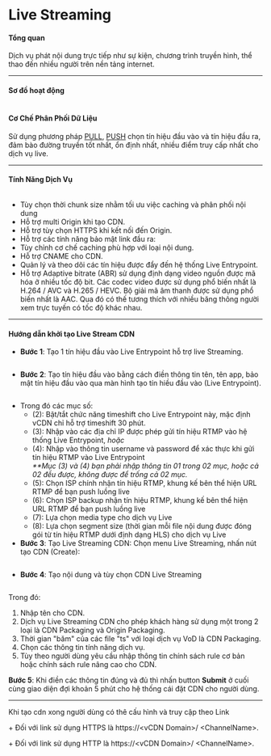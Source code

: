 # Live Streaming

#### **Tổng quan** <a href="#livestreaming-tongquan" id="livestreaming-tongquan"></a>

Dịch vụ phát nội dung trực tiếp như sự kiện, chương trình truyền hình, thể thao đến nhiều người trên nền tảng internet.

***

#### Sơ đồ hoạt động

<figure><img src="../../.gitbook/assets/image (207).png" alt=""><figcaption></figcaption></figure>

#### **Cơ Chế Phân Phối Dữ Liệu** <a href="#livestreaming-cochephanphoidulieu" id="livestreaming-cochephanphoidulieu"></a>

Sử dụng phương pháp [PU](../tong-quan/co-che-phan-phoi-du-lieu/phuong-phap-pull.md)[LL](https://docs.vngcloud.vn/display/ONVINA/Live+Streaming#\_Ph%C6%B0%C6%A1ng\_ph%C3%A1p\_PULL), [PUS](../tong-quan/co-che-phan-phoi-du-lieu/phuong-phap-push.md)[H](https://docs.vngcloud.vn/pages/viewpage.action?pageId=36045441) chọn tín hiệu đầu vào và tín hiệu đầu ra, đảm bào đường truyền tốt nhất, ổn định nhất, nhiều điểm truy cấp nhất cho dịch vụ live.

***

#### **Tính Năng Dịch Vụ** <a href="#livestreaming-tinhnangdichvu" id="livestreaming-tinhnangdichvu"></a>

<figure><img src="../../.gitbook/assets/image (208).png" alt=""><figcaption></figcaption></figure>

* Tùy chọn thời chunk size nhằm tối ưu việc caching và phân phối nội dung
* Hỗ trợ multi Origin khi tạo CDN.
* Hỗ trợ tùy chọn HTTPS khi kết nối đến Origin.
* Hỗ trợ các tính năng bảo mật link đầu ra:
* Tùy chỉnh cơ chế caching phù hợp với loại nội dung.
* Hỗ trợ CNAME cho CDN.
* Quản lý và theo dõi các tín hiệu được đẩy đến hệ thống Live Entrypoint.
* Hỗ trợ Adaptive bitrate (ABR) sử dụng định dạng video nguồn được mã hóa ở nhiều tốc độ bit. Các codec video được sử dụng phổ biến nhất là H.264 / AVC và H.265 / HEVC. Bộ giải mã âm thanh được sử dụng phổ biến nhất là AAC. Qua đó có thế tương thích với nhiều băng thông người xem trực tuyến có tốc độ khác nhau.

***

#### Hướng dẫn khởi tạo Live Stream CDN <a href="#livestreaming-huongdankhoitaolivestreamcdn" id="livestreaming-huongdankhoitaolivestreamcdn"></a>

* **Bước 1**: Tạo 1 tín hiệu đầu vào Live Entrypoint hỗ trợ live Streaming.

<figure><img src="../../.gitbook/assets/image (209).png" alt=""><figcaption></figcaption></figure>

* **Bước 2**: Tạo tín hiệu đầu vào bằng cách điền thông tin tên, tên app, bảo mật tín hiệu đầu vào qua màn hình tạo tín hiều đầu vào (Live Entrypoint).

<figure><img src="../../.gitbook/assets/image (210).png" alt=""><figcaption></figcaption></figure>

* Trong đó các mục số:
  * (2): Bật/tắt chức năng timeshift cho Live Entrypoint này, mặc định vCDN chỉ hỗ trợ timeshift 30 phút.
  * (3): Nhập vào các địa chỉ IP được phép gửi tín hiệu RTMP vào hệ thống Live Entrypoint, _hoặc_
  * (4): Nhập vào thông tin username và password để xác thực khi gửi tín hiệu RTMP vào Live Entrypoint\
    _\*\*Mục (3) và (4) bạn phải nhập thông tin 01 trong 02 mục, hoặc cả 02 đều được, không được để trống cả 02 mục._
  * (5): Chọn ISP chính nhận tín hiệu RTMP, khung kế bên thể hiện URL RTMP để bạn push luồng live
  * (6): Chọn ISP backup nhận tín hiệu RTMP, khung kế bên thể hiện URL RTMP để bạn push luồng live
  * (7): Lựa chọn media type cho dịch vụ Live
  * (8): Lựa chọn segment size (thời gian mỗi file nội dung được đóng gói từ tín hiệu RTMP dưới định dạng HLS) cho dịch vụ Live
* **Bước 3**: Tạo Live Streaming CDN: Chọn menu Live Streaming, nhấn nút tạo CDN (Create):

<figure><img src="../../.gitbook/assets/image (211).png" alt=""><figcaption></figcaption></figure>

* **Bước 4**: Tạo nội dung và tùy chọn CDN Live Streaming

<figure><img src="../../.gitbook/assets/image (212).png" alt=""><figcaption></figcaption></figure>

Trong đó:

1. Nhập tên cho CDN.
2. Dịch vụ Live Streaming CDN cho phép khách hàng sử dụng một trong 2 loại là CDN Packaging và Origin Packaging.
3. Thời gian "băm" của các file "ts" với loại dịch vụ VoD là CDN Packaging.
4. Chọn các thông tin tính năng dịch vụ.
5. Tùy theo người dùng yêu cầu nhập thông tin chính sách rule cơ bản hoặc chính sách rule nâng cao cho CDN.

**Bước 5**: Khi điền các thông tin đúng và đủ thì nhấn button **Submit** ở cuối cùng giao diện đợi khoản 5 phút cho hệ thống cái đặt CDN cho người dùng.

***

Khi tạo cdn xong người dùng có thê cấu hình và truy cập theo Link

&#x20;      \+ Đối với link sử dụng HTTPS là https://\<vCDN Domain>/ \<ChannelName>.

&#x20;      \+ Đối với link sử dụng HTTP là https://\<vCDN Domain>/ \<ChannelName>.
